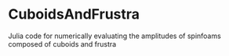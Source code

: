 # CuboidsAndFrustra
 Julia code for numerically evaluating the amplitudes of spinfoams composed of cuboids and frustra
